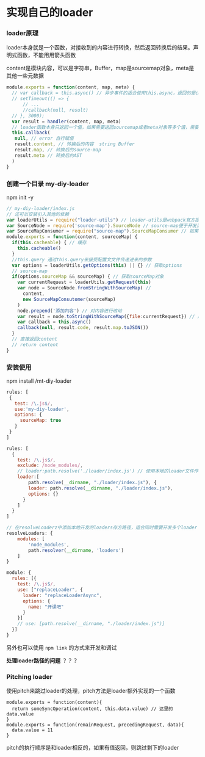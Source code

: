 # 实现自己的loader

### loader原理

loader本身就是一个函数，对接收到的内容进行转换，然后返回转换后的结果。声明式函数，不能⽤用箭头函数

content是模块内容，可以是字符串，Buffer，map是sourcemap对象，meta是其他一些元数据

```javascript
module.exports = function(content, map, meta) {
  // var callback = this.async() // 异步事件的适合使用this.async，返回的是callback函数  
  // setTimeout(() => {    
      // ...    
      //callback(null, result)  
  // }, 3000);
  var result = handler(content, map, meta)
  // loader函数本身只返回一个值，如果需要返回sourcemap或者meta对象等多个值，需要使用this.callback()
  this.callback(
   null, // error 自行赋值
   result.content, // 转换后的内容  string Buffer
   result.map, // 转换后的source-map
   result.meta // 转换后的AST
  )
}
```

### 创建一个目录  my-diy-loader 

npm init -y

```javascript
// my-diy-loader/index.js
// 还可以安装引入其他的依赖
var loaderUtils = require("loader-utils") // loader-utils是webpack官方提供的处理loader，query的库
var SourceNode = require('source-map').SourceNode // source-map便于开发调试在控制台中查看源码
var SourceMapConsumer = require("source-map").SourceMapConsumer // 如果不处理sourece-map无法生成正确的map文件
module.exports = function(content, soureceMap) {
  if(this.cacheable) { // 缓存
    this.cacheable()
  }
  //this.query 通过this.query来接受配置⽂文件传递进来的参数
  var options = loaderUtils.getOptions(this) || {} // 获取options
  // source-map
  if(options.sourceMap && sourceMap) { // 获取sourceMap对象
    var currentRequest = loaderUtils.getRequest(this)
    var node = SourceNode.fromStringWithSourceMap( // 
      content,
      new SourceMapConsutomer(sourceMap)
    )
    node.prepend('添加内容') // 对内容进行改动
    var result = node.toStringWithSourceMap({file:currentRequest}) // 产生新的source-map
    var callback = this.async()
    callback(null, result.code, result.map.toJSON())
  }
  // 直接返回content
  // return content
}
```

### 安装使用

npm install <path-to-loader>/mt-diy-loader

```javascript
rules: [
 {
   test: /\.js$/,
   use:'my-diy-loader',
   options: {
     sourceMap: true
   }
 }
]
```

```javascript
rules: [
  {
    test: /\.js$/,
    exclude: /node_modules/,
    // loader:path.resolve('./loader/index.js') // 使用本地的loader文件作为loader
    loader:[
        path.resolve(__dirname, "./loader/index.js"), {
        loader: path.resolve(__dirname, "./loader/index.js"),
        options: {}
      }
    ]
  }
]

// 在resolveLoaderz中添加本地开发的loaders存方路径，适合同时需要开发多个loader
resolveLoaders: {
    modules: [
        'node_modules',
        path.resolver(__dirname, 'loaders')
    ]
}

module: {
  rules: [{
    test: /\.js$/,
    use: ["replaceLoader", {
      loader: "replaceLoaderAsync",
      options: {
        name: "开课吧"
      }
    }]
    // use: [path.resolve(__dirname, "./loader/index.js")]      
  }]
}
```

另外也可以使用 `npm link` 的方式来开发和调试

**处理loader路径的问题** ？？？

### Pitching loader

使用pitch来跳过loader的处理，pitch方法是loader额外实现的一个函数

```
module.exports = function(content){
  return someSyncOperation(content, this.data.value) // 这里的data.value
}
module.exports = function(remainRequest, precedingRequest, data){
  data.value = 11
}
```

pitch的执行顺序是和loader相反的，如果有值返回，则跳过剩下的loader







